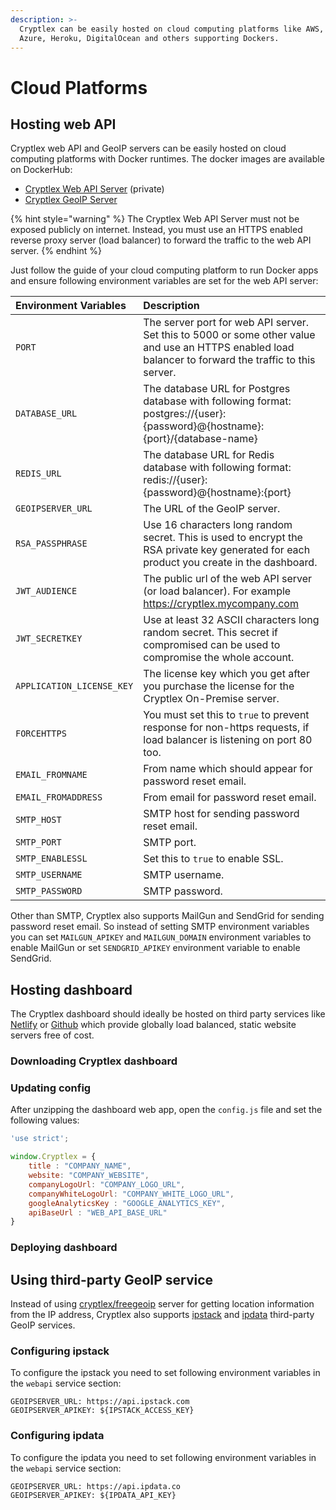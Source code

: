 ```yaml
---
description: >-
  Cryptlex can be easily hosted on cloud computing platforms like AWS, GCE,
  Azure, Heroku, DigitalOcean and others supporting Dockers.
---
```


# Cloud Platforms

## Hosting web API

Cryptlex web API and GeoIP servers can be easily hosted on cloud computing platforms with Docker runtimes. The docker images are available on DockerHub:

* [Cryptlex Web API Server](https://hub.docker.com/r/cryptlex/cryptlex-web-api-enterprise) \(private\)
* [Cryptlex GeoIP Server](https://hub.docker.com/r/cryptlex/freegeoip)

{% hint style="warning" %}
The Cryptlex Web API Server must not be exposed publicly on internet. Instead, you must use an HTTPS enabled reverse proxy server \(load balancer\) to forward the traffic to the web API server.
{% endhint %}

Just follow the guide of your cloud computing platform to run Docker apps and ensure following environment variables are set for the web API server:

| Environment Variables | Description |
| :--- | :--- |
| `PORT` | The server port for web API server. Set this to 5000 or some other value and use an HTTPS enabled load balancer to forward the traffic to this server. |
| `DATABASE_URL` | The database URL for Postgres database with following format:  postgres://{user}:{password}@{hostname}:{port}/{database-name} |
| `REDIS_URL` | The database URL for Redis database with following format: redis://{user}:{password}@{hostname}:{port} |
| `GEOIPSERVER_URL` | The URL of the GeoIP server. |
| `RSA_PASSPHRASE` | Use 16 characters long random secret. This is used to encrypt the RSA private key generated for each product you create in the dashboard. |
| `JWT_AUDIENCE` | The public url of the web API server \(or load balancer\). For example https://cryptlex.mycompany.com |
| `JWT_SECRETKEY` | Use at least 32 ASCII characters long random secret. This secret if compromised can be used to compromise the whole account. |
| `APPLICATION_LICENSE_KEY` | The license key which you get after you purchase the license for the Cryptlex On-Premise server. |
| `FORCEHTTPS` | You must set this to `true` to prevent response for non-https requests, if load balancer is listening on port 80 too. |
| `EMAIL_FROMNAME` | From name which should appear for password reset email. |
| `EMAIL_FROMADDRESS` | From email for password reset email. |
| `SMTP_HOST` | SMTP host for sending password reset email. |
| `SMTP_PORT` | SMTP port. |
| `SMTP_ENABLESSL` | Set this to `true` to enable SSL. |
| `SMTP_USERNAME` | SMTP username. |
| `SMTP_PASSWORD` | SMTP password. |

Other than SMTP, Cryptlex also supports MailGun and SendGrid for sending password reset email. So instead of setting SMTP environment variables you can set `MAILGUN_APIKEY` and  `MAILGUN_DOMAIN` environment variables to enable MailGun or set `SENDGRID_APIKEY` environment variable to enable SendGrid.

## Hosting dashboard

The Cryptlex dashboard should ideally be hosted on third party services like [Netlify](https://www.netlify.com/) or [Github](https://pages.github.com/)  which provide globally load balanced, static website servers free of cost.

### Downloading Cryptlex dashboard

### Updating config

After unzipping the dashboard web app, open the `config.js` file and set the following values:

```javascript
'use strict';

window.Cryptlex = {
    title : "COMPANY_NAME",
    website: "COMPANY_WEBSITE",
    companyLogoUrl: "COMPANY_LOGO_URL",
    companyWhiteLogoUrl: "COMPANY_WHITE_LOGO_URL",
    googleAnalyticsKey : "GOOGLE_ANALYTICS_KEY",
    apiBaseUrl : "WEB_API_BASE_URL"
}
```

### Deploying dashboard

## Using third-party GeoIP service

Instead of using [cryptlex/freegeoip](https://hub.docker.com/r/cryptlex/freegeoip) server for getting location information from the IP address, Cryptlex also supports [ipstack](https://ipstack.com/) and [ipdata](https://ipdata.co/) third-party GeoIP services. 

### Configuring ipstack

To configure the ipstack you need to set following environment variables in the `webapi` service section:

```text
GEOIPSERVER_URL: https://api.ipstack.com
GEOIPSERVER_APIKEY: ${IPSTACK_ACCESS_KEY}
```

### Configuring ipdata

To configure the ipdata you need to set following environment variables in the `webapi` service section:

```text
GEOIPSERVER_URL: https://api.ipdata.co
GEOIPSERVER_APIKEY: ${IPDATA_API_KEY}
```

